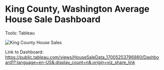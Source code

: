 # King County, Washington Average House Sale Dashboard

Tools: Tableau 

![King County House Sales](https://github.com/eparaschou/House-Sale-Data/assets/148002149/d3615e3c-f0ac-4836-b050-54a2db8175ff)

Link to Dashboard: https://public.tableau.com/views/HouseSaleData_17005253796980/Dashboard1?:language=en-US&:display_count=n&:origin=viz_share_link
